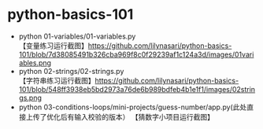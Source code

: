 # python-basics-101
- python 01-variables/01-variables.py  
【变量练习运行截图】https://github.com/lilynasari/python-basics-101/blob/7d38085491b326cba969f8c0f29239af1c124a3d/images/01variables.png  
- python 02-strings/02-strings.py  
【字符串练习运行截图】https://github.com/lilynasari/python-basics-101/blob/548ff3938eb5bd2973a76de6b989bdfeb4b1e1f1/images/02strings.png  
- python 03-conditions-loops/mini-projects/guess-number/app.py(此处直接上传了优化后有输入校验的版本）
【猜数字小项目运行截图】  
